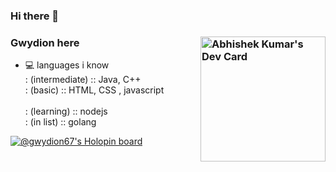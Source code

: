 ### Hi there 👋

### Gwydion here <a href="https://app.daily.dev/gwydion67"><img style="float: right;" src="https://api.daily.dev/devcards/2e57308cbca44557aa034d9a3d90170d.png?r=hi0" width="200" alt="Abhishek Kumar's Dev Card"/></a>
- 💻 languages i know <br>
  : (intermediate) :: Java, C++ <br>
  : (basic) :: HTML, CSS , javascript <br>  
  : (learning) :: nodejs <br> 
  : (in list) :: golang <br>

[![@gwydion67's Holopin board](https://holopin.me/gwydion67)](https://holopin.io/@gwydion67)

<!--
**gwydion67/gwydion67** is a ✨ _special_ ✨ repository because its `README.md` (this file) appears on your GitHub profile.

Here are some ideas to get you started:

- 🔭 I’m currently working on ...
- 🌱 I’m currently learning ...
- 👯 I’m looking to collaborate on ...
- 🤔 I’m looking for help with ...
- 💬 Ask me about ...
- 📫 How to reach me: ...
- 😄 Pronouns: ...
- ⚡ Fun fact: ...
-->
